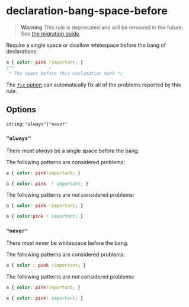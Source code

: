 # declaration-bang-space-before

> **Warning** This rule is deprecated and will be removed in the future. See [the migration guide](https://github.com/stylelint/stylelint/tree/15.5.0/docs/migration-guide/to-15.md).

Require a single space or disallow whitespace before the bang of declarations.

<!-- prettier-ignore -->
```css
a { color: pink !important; }
/**             ↑
 * The space before this exclamation mark */
```

The [`fix` option](https://github.com/stylelint/stylelint/tree/15.5.0/docs/user-guide/options.md#fix) can automatically fix all of the problems reported by this rule.

## Options

`string`: `"always"|"never"`

### `"always"`

There _must always_ be a single space before the bang.

The following patterns are considered problems:

<!-- prettier-ignore -->
```css
a { color: pink!important; }
```

<!-- prettier-ignore -->
```css
a { color: pink  ! important; }
```

The following patterns are _not_ considered problems:

<!-- prettier-ignore -->
```css
a { color: pink !important; }
```

<!-- prettier-ignore -->
```css
a { color:pink ! important; }
```

### `"never"`

There _must never_ be whitespace before the bang.

The following patterns are considered problems:

<!-- prettier-ignore -->
```css
a { color : pink !important; }
```

The following patterns are _not_ considered problems:

<!-- prettier-ignore -->
```css
a { color: pink!important; }
```

<!-- prettier-ignore -->
```css
a { color: pink! important; }
```
